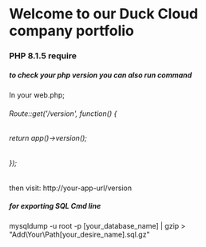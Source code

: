 # Welcome to our Duck Cloud company portfolio

### PHP 8.1.5 require 

##### to check your php version you can also run command

In your web.php;


###### Route::get('/version', function() { 
######    return app()->version(); 
###### });

then visit: http://your-app-url/version

##### for exporting SQL Cmd line
mysqldump -u root -p [your_database_name] | gzip >  "Add\Your\Path\[your_desire_name].sql.gz"
